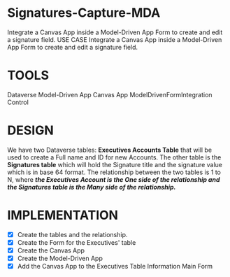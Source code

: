 # Signatures-Capture-MDA
Integrate a Canvas App inside a Model-Driven App Form to create and edit a signature field. 
USE CASE
Integrate a Canvas App inside a Model-Driven App Form to create and edit a signature field. 

# TOOLS 
Dataverse
Model-Driven App
Canvas App
ModelDrivenFormIntegration Control

# DESIGN
We have two Dataverse tables: **Executives Accounts Table** that will be used to create a Full name and ID for new Accounts. The other table is the **Signatures table** which will hold the Signature title and the signature value which is in base 64 format. The relationship between the two tables is 1 to N, where ***the Executives Account is the One side of the relationship and the Signatures table is the Many side of the relationship.***

# IMPLEMENTATION
- [x] Create the tables and the relationship.
- [x] Create the Form for the Executives' table
- [x] Create the Canvas App
- [x] Create the Model-Driven App
- [x] Add the Canvas App to the Executives Table Information Main Form
